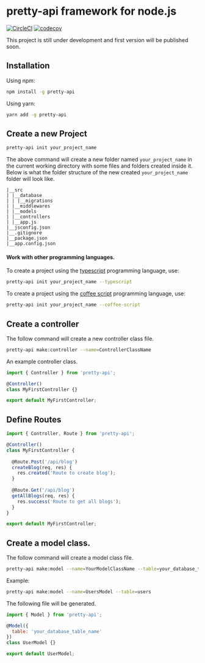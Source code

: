 # pretty-api framework for node.js

[![CircleCI](https://circleci.com/gh/danprocoder/node-api-framework.svg?style=svg)](https://circleci.com/gh/danprocoder/node-api-framework) [![codecov](https://codecov.io/gh/danprocoder/node-api-framework/branch/development/graph/badge.svg)](https://codecov.io/gh/danprocoder/node-api-framework)

This project is still under development and first version will be published soon.

## Installation
Using npm:
```bash
npm install -g pretty-api
```

Using yarn:
```bash
yarn add -g pretty-api
```


## Create a new Project
```bash
pretty-api init your_project_name
```

The above command will create a new folder named `your_project_name` in the current working directory with some files and folders created inside it. Below is what the folder structure of the new created `your_project_name` folder will look like.

```text
|__src
| |__database
| | |__migrations
| |__middlewares
| |__models
| |__controllers
| |__app.js
|__jsconfig.json
|__.gitignore
|__package.json
|__app.config.json
```

#### Work with other programming languages.
To create a project using the [typescript](https://www.typescriptlang.org/) programming language, use:  
```bash
pretty-api init your_project_name --typescript
```

To create a project using the [coffee script](https://coffeescript.org/) programming language, use:  
```bash
pretty-api init your_project_name --coffee-script
```

## Create a controller
The follow command will create a new controller class file.

```bash
pretty-api make:controller --name=ControllerClassName
```

An example controller class.
```javascript
import { Controller } from 'pretty-api';

@Controller()
class MyFirstController {}

export default MyFirstController;
```


## Define Routes
```javascript
import { Controller, Route } from 'pretty-api';

@Controller()
class MyFirstController {
  
  @Route.Post('/api/blog')
  createBlog(req, res) {
    res.created('Route to create blog');
  }
  
  @Route.Get('/api/blog')
  getAllBlogs(req, res) {
    res.success('Route to get all blogs');
  }
}

export default MyFirstController;
```


## Create a model class.
The follow command will create a model class file.

```bash
pretty-api make:model --name=YourModelClassName --table=your_database_table_name
```

Example:

```bash
pretty-api make:model --name=UsersModel --table=users
```

The following file will be generated.
```javascript
import { Model } from 'pretty-api';

@Model({
  table: 'your_database_table_name'
})
class UserModel {}

export default UserModel;
```
